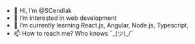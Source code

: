 - 👋 Hi, I’m @SCendlak
- 👀 I’m interested in web development
- 🌱 I’m currently learning React.js, Angular, Node.js, Typescript,
- 📫 How to reach me? Who knows  ¯\_(ツ)_/¯

<!---
SCendlak/SCendlak is a ✨ special ✨ repository because its `README.md` (this file) appears on your GitHub profile.
You can click the Preview link to take a look at your changes.
--->
